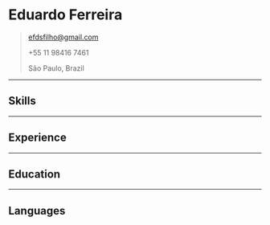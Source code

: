 Eduardo Ferreira
=======

> <efdsfilho@gmail.com>
>
> +55 11 98416 7461
>
> São Paulo, Brazil

---
Skills
---



---
Experience
---

---
Education
---



---
Languages
---
